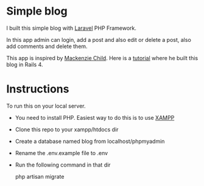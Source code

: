 # Simple blog

I built this simple blog with [Laravel](https://laravel.com/) PHP Framework.

In this app admin can login, add a post and also edit or delete a post, also add comments and delete them.

This app is inspired by [Mackenzie Child](https://github.com/mackenziechild). Here is a [tutorial](https://www.youtube.com/watch?v=BI_VnnOLSKY) where he built this blog in Rails 4.

# Instructions

To run this on your local server.
- You need to install PHP. Easiest way to do this is to use [XAMPP](https://www.apachefriends.org/index.html)
- Clone this repo to your xampp/htdocs dir
- Create a database named blog from localhost/phpmyadmin
- Rename the .env.example file to .env
- Run the following command in that dir

    php artisan migrate
